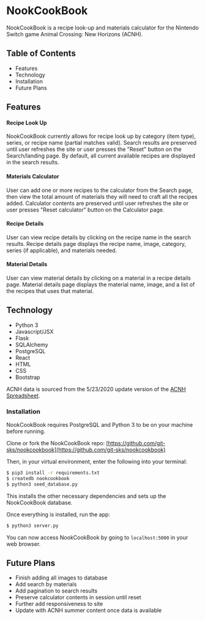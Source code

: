 # NookCookBook

NookCookBook is a recipe look-up and materials calculator for the Nintendo Switch game Animal Crossing: New Horizons (ACNH).

## Table of Contents
* Features
* Technology
* Installation
* Future Plans

## Features
#### Recipe Look Up
NookCookBook currently allows for recipe look up by category (item type), series, or recipe name (partial matches valid). Search results are preserved until user refreshes the site or user presses the "Reset" button on the Search/landing page. By default, all current available recipes are displayed in the search results.

#### Materials Calculator
User can add one or more recipes to the calculator from the Search page, then view the total amount of materials they will need to craft all the recipes added. Calculator contents are preserved until user refreshes the site or user presses "Reset calculator" button on the Calculator page.

#### Recipe Details
User can view recipe details by clicking on the recipe name in the search results. Recipe details page displays the recipe name, image, category, series (if applicable), and materials needed.

#### Material Details
User can view material details by clicking on a material in a recipe details page. Material details page displays the material name, image, and a list of the recipes that uses that material.

## Technology
* Python 3
* Javascript/JSX
* Flask
* SQLAlchemy
* PostgreSQL
* React
* HTML
* CSS
* Bootstrap

ACNH data is sourced from the 5/23/2020 update version of the [ACNH Spreadsheet](https://tinyurl.com/acnh-sheet).

### Installation

NookCookBook requires PostgreSQL and Python 3 to be on your machine before running.

Clone or fork the NookCookBook repo: [https://github.com/git-sks/nookcookbook](https://github.com/git-sks/nookcookbook)

Then, in your virtual environment, enter the following into your terminal:

```sh
$ pip3 install -r requirements.txt
$ createdb nookcookbook
$ python3 seed_database.py
```

This installs the other necessary dependencies and sets up the NookCookBook database.

Once everything is installed, run the app:

```sh
$ python3 server.py
```

You can now access NookCookBook by going to ```localhost:5000``` in your web browser.

## Future Plans
* Finish adding all images to database
* Add search by materials
* Add pagination to search results
* Preserve calculator contents in session until reset
* Further add responsiveness to site
* Update with ACNH summer content once data is available

